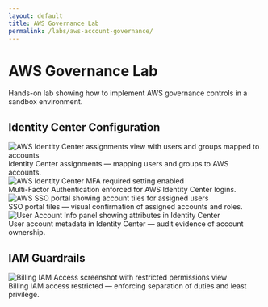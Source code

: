 ```yaml
---
layout: default
title: AWS Governance Lab
permalink: /labs/aws-account-governance/
---
```


# AWS Governance Lab

Hands-on lab showing how to implement AWS governance controls in a sandbox environment.

## Identity Center Configuration

<div class="figure">
  <img src="/grc_portfolio/assets/img/labs/aws-account-governance/identity-center-assignments.png"
       alt="AWS Identity Center assignments view with users and groups mapped to accounts">
  <div class="figcaption">Identity Center assignments — mapping users and groups to AWS accounts.</div>
</div>

<div class="figure">
  <img src="/grc_portfolio/assets/img/labs/aws-account-governance/identity-center-mfa-required.png"
       alt="AWS Identity Center MFA required setting enabled">
  <div class="figcaption">Multi-Factor Authentication enforced for AWS Identity Center logins.</div>
</div>

<div class="figure">
  <img src="/grc_portfolio/assets/img/labs/aws-account-governance/sso-portal-tiles.png"
       alt="AWS SSO portal showing account tiles for assigned users">
  <div class="figcaption">SSO portal tiles — visual confirmation of assigned accounts and roles.</div>
</div>

<div class="figure">
  <img src="/grc_portfolio/assets/img/labs/aws-account-governance/user-account-info.png"
       alt="User Account Info panel showing attributes in Identity Center">
  <div class="figcaption">User account metadata in Identity Center — audit evidence of account ownership.</div>
</div>

## IAM Guardrails

<div class="figure">
  <img src="/grc_portfolio/assets/img/labs/aws-account-governance/billing-iam-access.png"
       alt="Billing IAM Access screenshot with restricted permissions view">
  <div class="figcaption">Billing IAM access restricted — enforcing separation of duties and least privilege.</div>
</div>
